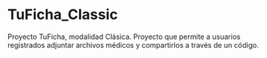 # TuFicha_Classic
Proyecto TuFicha, modalidad Clásica. Proyecto que permite a usuarios registrados adjuntar archivos médicos y compartirlos a través de un código.
